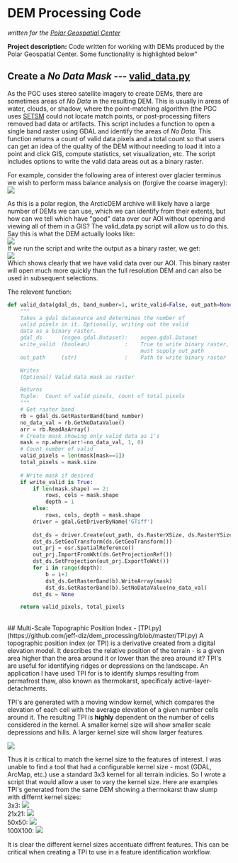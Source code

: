 # DEM Processing Code <br>
*written for the [Polar Geospatial Center](https://www.pgc.umn.edu/)*

**Project description:** Code written for working with DEMs produced by the Polar Geospatial Center. Some functionality is highlighted below"

## Create a *No Data Mask* --- [valid_data.py](https://github.com/jeff-diz/dem_processing/blob/master/lib/valid_data.py)
As the PGC uses stereo satellite imagery to create DEMs, there are sometimes areas of *No Data* in the resulting DEM. This is usually in areas of water, clouds, or shadow, where the point-matching algorithm (the PGC uses [SETSM](https://github.com/setsmdeveloper/SETSM) could not locate match points, or post-processing filters removed bad data or artifacts. This script includes a function to open a single band raster using GDAL and identify the areas of *No Data*. This function returns a count of valid data pixels and a total count so that users can get an idea of the quality of the DEM without needing to load it into a point and click GIS, compute statistics, set visualization, etc. The script includes options to write the valid data areas out as a binary raster.

For example, consider the following area of interest over glacier terminus we wish to perform mass balance analysis on (forgive the coarse imagery):
<img src="images\dem_processing\glacier_terminus.png?raw=true"/><br>

As this is a polar region, the ArcticDEM archive will likely have a large number of DEMs we can use, which we can identify from their extents, but how can we tell which have "good" data over our AOI without opening and viewing all of them in a GIS?
The valid_data.py script will allow us to do this. Say this is what the DEM actually looks like:<br>
<img src="images/dem_processing/dem_hs.png?raw=true"/><br>
If we run the script and write the output as a binary raster, we get:<br>
<img src="images/dem_processing/valid_data.png?raw=true"/><br>
Which shows clearly that we have valid data over our AOI. This binary raster will open much more quickly than the full resolution DEM and can also be used in subsequent selections.

The relevent function:

```python
def valid_data(gdal_ds, band_number=1, write_valid=False, out_path=None):
    """
    Takes a gdal datasource and determines the number of
    valid pixels in it. Optionally, writing out the valid
    data as a binary raster.
    gdal_ds      (osgeo.gdal.Dataset):    osgeo.gdal.Dataset
    write_valid  (boolean)           :    True to write binary raster, 
                                          must supply out_path
    out_path     (str)               :    Path to write binary raster

    Writes 
    (Optional) Valid data mask as raster

    Returns
    Tuple:  Count of valid pixels, count of total pixels
    """
    # Get raster band
    rb = gdal_ds.GetRasterBand(band_number)
    no_data_val = rb.GetNoDataValue()
    arr = rb.ReadAsArray()
    # Create mask showing only valid data as 1's
    mask = np.where(arr!=no_data_val, 1, 0)
    # Count number of valid
    valid_pixels = len(mask[mask==1])
    total_pixels = mask.size
    
    # Write mask if desired
    if write_valid is True:
        if len(mask.shape) == 2:
            rows, cols = mask.shape
            depth = 1
        else:
            rows, cols, depth = mask.shape
        driver = gdal.GetDriverByName('GTiff')
        
        dst_ds = driver.Create(out_path, ds.RasterXSize, ds.RasterYSize, 1, rb.DataType)
        dst_ds.SetGeoTransform(ds.GetGeoTransform())
        out_prj = osr.SpatialReference()
        out_prj.ImportFromWkt(ds.GetProjectionRef())
        dst_ds.SetProjection(out_prj.ExportToWkt())
        for i in range(depth):
            b = i+1
            dst_ds.GetRasterBand(b).WriteArray(mask)
            dst_ds.GetRasterBand(b).SetNoDataValue(no_data_val)
        dst_ds = None

    return valid_pixels, total_pixels
```
<br>
## Multi-Scale Topographic Position Index - [TPI.py](https://github.com/jeff-diz/dem_processing/blob/master/TPI.py)
A topographic position index (or TPI) is a derivative created from a digital elevation model. It describes the relative position of the terrain - is a given area higher than the area around it or lower than the area around it? TPI's are useful for identifying ridges or depressions on the landscape. An application I have used TPI for is to identify slumps resulting from permafrost thaw, also known as thermokarst, specificaly active-layer-detachments. 

TPI's are generated with a moving window kernel, which compares the elevation of each cell with the average elevation of a given number cells around it. The resulting TPI is **highly** dependent on the number of cells considered in the kernel. A smaller kernel size will show smaller scale depressions and hills. A larger kernel size will show larger features.

<img src="images/dem_processing/TPI_fig.PNG?raw=true"/>

Thus it is critical to match the kernel size to the features of interest. I was unable to find a tool that had a configurable kernel size - most (GDAL, ArcMap, etc.) use a standard 3x3 kernel for all terrain indicies. So I wrote a script that would allow a user to vary the kernel size. Here are examples TPI's generated from the same DEM showing a thermokarst thaw slump with differnt kernel sizes:<br>
3x3:
<img src="images/dem_processing/TPI_9.png?raw=true"/><br>
21x21:
<img src="images/dem_processing/TPI_21.png?raw=true"/><br>
50x50:
<img src="images/dem_processing/TPI_50.png?raw=true"/><br>
100X100:
<img src="images/dem_processing/TPI_100.png?raw=true"/><br>

It is clear the different kernel sizes accentuate diffrent features. This can be critical when creating a TPI to use in a feature identification workflow.
